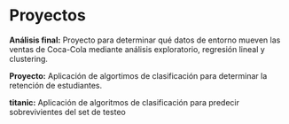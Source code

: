 # Proyectos
**Análisis final:** Proyecto para determinar qué datos de entorno mueven las ventas de Coca-Cola mediante análisis exploratorio, regresión lineal y clustering.

**Proyecto:** Aplicación de algortimos de clasificación para determinar la retención de estudiantes.

**titanic:** Aplicación de algoritmos de clasificación para predecir sobrevivientes del set de testeo
